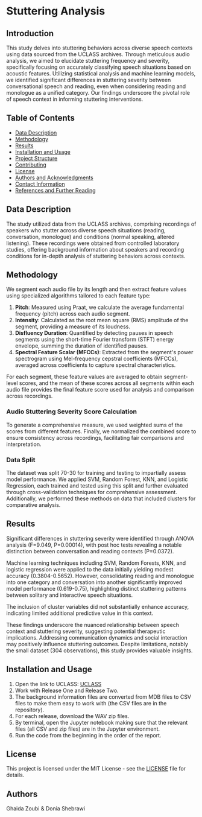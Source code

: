 # Stuttering Analysis

## Introduction
This study delves into stuttering behaviors across diverse speech contexts using data sourced from the UCLASS archives. Through meticulous audio analysis, we aimed to elucidate stuttering frequency and severity, specifically focusing on accurately classifying speech situations based on acoustic features. Utilizing statistical analysis and machine learning models, we identified significant differences in stuttering severity between conversational speech and reading, even when considering reading and monologue as a unified category. Our findings underscore the pivotal role of speech context in informing stuttering interventions.

## Table of Contents
- [Data Description](#data-description)
- [Methodology](#methodology)
- [Results](#results)
- [Installation and Usage](#installation-and-usage)
- [Project Structure](#project-structure)
- [Contributing](#contributing)
- [License](#license)
- [Authors and Acknowledgments](#authors-and-acknowledgments)
- [Contact Information](#contact-information)
- [References and Further Reading](#references-and-further-reading)

## Data Description
The study utilized data from the UCLASS archives, comprising recordings of speakers who stutter across diverse speech situations (reading, conversation, monologue) and conditions (normal speaking, altered listening). These recordings were obtained from controlled laboratory studies, offering background information about speakers and recording conditions for in-depth analysis of stuttering behaviors across contexts.

## Methodology
We segment each audio file by its length and then extract feature values using specialized algorithms tailored to each feature type:
1. **Pitch**: Measured using Praat, we calculate the average fundamental frequency (pitch) across each audio segment.
2. **Intensity**: Calculated as the root mean square (RMS) amplitude of the segment, providing a measure of its loudness.
3. **Disfluency Duration**: Quantified by detecting pauses in speech segments using the short-time Fourier transform (STFT) energy envelope, summing the duration of identified pauses.
4. **Spectral Feature Scalar (MFCCs)**: Extracted from the segment's power spectrogram using Mel-frequency cepstral coefficients (MFCCs), averaged across coefficients to capture spectral characteristics.

For each segment, these feature values are averaged to obtain segment-level scores, and the mean of these scores across all segments within each audio file provides the final feature score used for analysis and comparison across recordings.

### Audio Stuttering Severity Score Calculation
To generate a comprehensive measure, we used weighted sums of the scores from different features. Finally, we normalized the combined score to ensure consistency across recordings, facilitating fair comparisons and interpretation.

### Data Split
The dataset was split 70-30 for training and testing to impartially assess model performance. We applied SVM, Random Forest, KNN, and Logistic Regression, each trained and tested using this split and further evaluated through cross-validation techniques for comprehensive assessment. Additionally, we performed these methods on data that included clusters for comparative analysis.

## Results
Significant differences in stuttering severity were identified through ANOVA analysis (F=9.049, P=0.00014), with post hoc tests revealing a notable distinction between conversation and reading contexts (P=0.0372).

Machine learning techniques including SVM, Random Forests, KNN, and logistic regression were applied to the data initially yielding modest accuracy (0.3804-0.5652). However, consolidating reading and monologue into one category and conversation into another significantly improved model performance (0.619-0.75), highlighting distinct stuttering patterns between solitary and interactive speech situations.

The inclusion of cluster variables did not substantially enhance accuracy, indicating limited additional predictive value in this context.

These findings underscore the nuanced relationship between speech context and stuttering severity, suggesting potential therapeutic implications. Addressing communication dynamics and social interaction may positively influence stuttering outcomes. Despite limitations, notably the small dataset (304 observations), this study provides valuable insights.

## Installation and Usage
1. Open the link to UCLASS: [UCLASS](https://www.uclass.psychol.ucl.ac.uk/)
2. Work with Release One and Release Two.
3. The background information files are converted from MDB files to CSV files to make them easy to work with (the CSV files are in the repository).
4. For each release, download the WAV zip files.
5. By terminal, open the Jupyter notebook making sure that the relevant files (all CSV and zip files) are in the Jupyter environment.
6. Run the code from the beginning in the order of the report.

## License
This project is licensed under the MIT License - see the [LICENSE](LICENSE) file for details.

## Authors 
Ghaida Zoubi &  Donia Shebrawi
